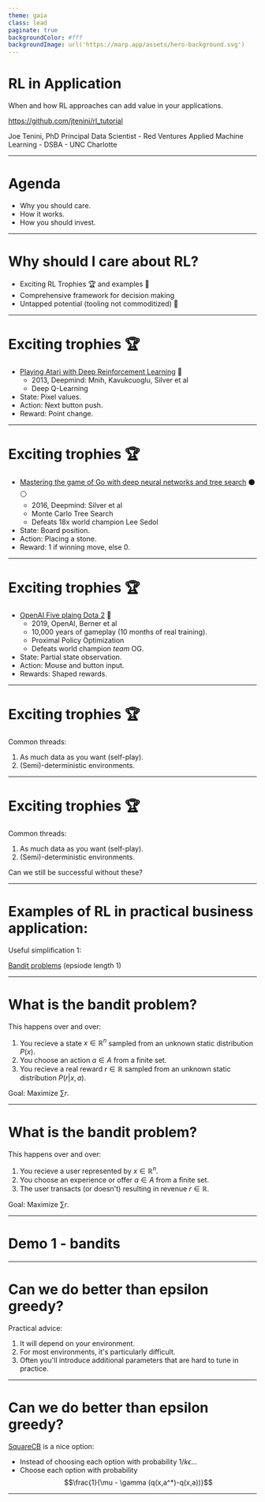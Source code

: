 ```yaml
---
theme: gaia
class: lead
paginate: true
backgroundColor: #fff
backgroundImage: url('https://marp.app/assets/hero-background.svg')
---
```


# **RL in Application**

When and how RL approaches can add value in your applications.

https://github.com/jtenini/rl_tutorial

Joe Tenini, PhD
Principal Data Scientist - Red Ventures
Applied Machine Learning - DSBA - UNC Charlotte

---

# Agenda

- Why you should care.
- How it works.
- How you should invest.

---

# Why should I care about RL?

- Exciting RL Trophies :trophy: and examples :octopus:
- Comprehensive framework for decision making
- Untapped potential (tooling not commoditized) :robot:

---

# Exciting trophies :trophy:

- [Playing Atari with Deep Reinforcement Learning](https://www.deepmind.com/publications/playing-atari-with-deep-reinforcement-learning) :space_invader:
	- 2013, Deepmind: Mnih, Kavukcuoglu, Silver et al
	- Deep Q-Learning
- State: Pixel values.
- Action: Next button push.
- Reward: Point change.

---

# Exciting trophies :trophy:

- [Mastering the game of Go with deep neural networks and tree search](https://www.nature.com/articles/nature16961) :black_circle: :white_circle:
	- 2016, Deepmind: Silver et al
	- Monte Carlo Tree Search
	- Defeats 18x world champion Lee Sedol
- State: Board position.
- Action: Placing a stone.
- Reward: 1 if winning move, else 0.

---

# Exciting trophies :trophy:

- [OpenAI Five plaing Dota 2](https://openai.com/five/) :mage:
	- 2019, OpenAI, Berner et al
	- 10,000 years of gameplay (10 months of real training).
	- Proximal Policy Optimization
	- Defeats world champion _team_ OG.
- State: Partial state observation.
- Action: Mouse and button input.
- Rewards: Shaped rewards.

---

# Exciting trophies :trophy:

Common threads: 
1. As much data as you want (self-play).
2. (Semi)-deterministic environments.

---

# Exciting trophies :trophy:

Common threads: 
1. As much data as you want (self-play).
2. (Semi)-deterministic environments.

Can we still be successful without these?

---

# Examples of RL in practical business application:

Useful simplification 1:

[Bandit problems](https://arxiv.org/search/?query=bandit&searchtype=all&source=header&start=0) (epsiode length 1)

---

# What is the bandit problem?

This happens over and over:
1. You recieve a state $x \in \mathbb{R}^n$ sampled from an unknown static distribution $P(x)$.
2. You choose an action $a \in A$ from a finite set.
3. You recieve a real reward $r \in \mathbb{R}$ sampled from an unknown static distribution $P(r | x, a)$.

Goal: Maximize $\sum r$.

---

# What is the bandit problem?

This happens over and over:
1. You recieve a user represented by $x \in \mathbb{R}^n$.
2. You choose an experience or offer $a \in A$ from a finite set.
3. The user transacts (or doesn't) resulting in revenue $r \in \mathbb{R}$.

Goal: Maximize $\sum r$.

---

# Demo 1 - bandits

---

# Can we do better than epsilon greedy?

Practical advice:
1. It will depend on your environment.
2. For most environments, it's particularly difficult.
3. Often you'll introduce additional parameters that are hard to tune in practice.

---

# Can we do better than epsilon greedy?

[SquareCB](https://arxiv.org/pdf/2002.04926.pdf) is a nice option:

- Instead of choosing each option with probability $1/k\epsilon \dots$
- Choose each option with probability 
$$\frac{1}{\mu - \gamma (q(x,a^*)-q(x,a))}$$

---
